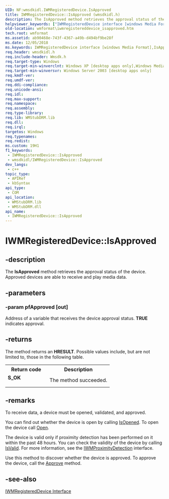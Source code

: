 ```yaml
---
UID: NF:wmsdkidl.IWMRegisteredDevice.IsApproved
title: IWMRegisteredDevice::IsApproved (wmsdkidl.h)
description: The IsApproved method retrieves the approval status of the device. Approved devices are able to receive and play media data.
helpviewer_keywords: ["IWMRegisteredDevice interface [windows Media Format]","IsApproved method","IWMRegisteredDevice.IsApproved","IWMRegisteredDevice::IsApproved","IWMRegisteredDeviceIsApproved","IsApproved","IsApproved method [windows Media Format]","IsApproved method [windows Media Format]","IWMRegisteredDevice interface","wmformat.iwmregistereddevice_isapproved","wmsdkidl/IWMRegisteredDevice::IsApproved"]
old-location: wmformat\iwmregistereddevice_isapproved.htm
tech.root: wmformat
ms.assetid: ab90468e-743f-4367-a49b-d494bf9be28f
ms.date: 12/05/2018
ms.keywords: IWMRegisteredDevice interface [windows Media Format],IsApproved method, IWMRegisteredDevice.IsApproved, IWMRegisteredDevice::IsApproved, IWMRegisteredDeviceIsApproved, IsApproved, IsApproved method [windows Media Format], IsApproved method [windows Media Format],IWMRegisteredDevice interface, wmformat.iwmregistereddevice_isapproved, wmsdkidl/IWMRegisteredDevice::IsApproved
req.header: wmsdkidl.h
req.include-header: Wmsdk.h
req.target-type: Windows
req.target-min-winverclnt: Windows XP [desktop apps only],Windows Media Format 9.5 SDK
req.target-min-winversvr: Windows Server 2003 [desktop apps only]
req.kmdf-ver: 
req.umdf-ver: 
req.ddi-compliance: 
req.unicode-ansi: 
req.idl: 
req.max-support: 
req.namespace: 
req.assembly: 
req.type-library: 
req.lib: WMStubDRM.lib
req.dll: 
req.irql: 
targetos: Windows
req.typenames: 
req.redist: 
ms.custom: 19H1
f1_keywords:
 - IWMRegisteredDevice::IsApproved
 - wmsdkidl/IWMRegisteredDevice::IsApproved
dev_langs:
 - c++
topic_type:
 - APIRef
 - kbSyntax
api_type:
 - COM
api_location:
 - WMStubDRM.lib
 - WMStubDRM.dll
api_name:
 - IWMRegisteredDevice::IsApproved
---
```


# IWMRegisteredDevice::IsApproved


## -description

The <b>IsApproved</b> method retrieves the approval status of the device. Approved devices are able to receive and play media data.

## -parameters

### -param pfApproved [out]

Address of a variable that receives the device approval status. <b>TRUE</b> indicates approval.

## -returns

The method returns an <b>HRESULT</b>. Possible values include, but are not limited to, those in the following table.

<table>
<tr>
<th>Return code</th>
<th>Description</th>
</tr>
<tr>
<td width="40%">
<dl>
<dt><b>S_OK</b></dt>
</dl>
</td>
<td width="60%">
The method succeeded.

</td>
</tr>
</table>

## -remarks

To receive data, a device must be opened, validated, and approved.

You can find out whether the device is open by calling <a href="/windows/desktop/api/wmsdkidl/nf-wmsdkidl-iwmregistereddevice-isopened">IsOpened</a>. To open the device call <a href="/windows/desktop/api/wmsdkidl/nf-wmsdkidl-iwmregistereddevice-open">Open</a>.

The device is valid only if proximity detection has been performed on it within the past 48 hours. You can check the validity of the device by calling <a href="/windows/desktop/api/wmsdkidl/nf-wmsdkidl-iwmregistereddevice-isvalid">IsValid</a>. For more information, see the <a href="/windows/desktop/api/wmsdkidl/nn-wmsdkidl-iwmproximitydetection">IWMProximityDetection</a> interface.

Use this method to discover whether the device is approved. To approve the device, call the <a href="/windows/desktop/api/wmsdkidl/nf-wmsdkidl-iwmregistereddevice-approve">Approve</a> method.

## -see-also

<a href="/windows/desktop/api/wmsdkidl/nn-wmsdkidl-iwmregistereddevice">IWMRegisteredDevice Interface</a>


